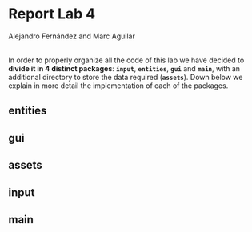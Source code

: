 # Report Lab 4
Alejandro Fernández and Marc Aguilar
<br>
<br>

In order to properly organize all the code of this lab we have decided to **divide it in 4 distinct packages**: **`input`**, **`entities`**, **`gui`** and **`main`**, with an additional directory to store the data required (**`assets`**). Down below we explain in more detail the implementation of each of the packages.



## entities

## gui

## assets

## input

## main





